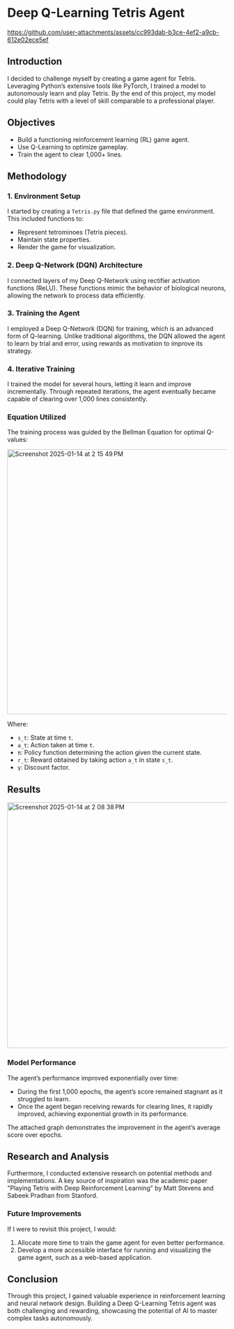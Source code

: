# Deep Q-Learning Tetris Agent
https://github.com/user-attachments/assets/cc993dab-b3ce-4ef2-a9cb-612e02ece5ef

## Introduction
I decided to challenge myself by creating a game agent for Tetris. Leveraging Python’s extensive tools like PyTorch, I trained a model to autonomously learn and play Tetris. By the end of this project, my model could play Tetris with a level of skill comparable to a professional player.

## Objectives
- Build a functioning reinforcement learning (RL) game agent.
- Use Q-Learning to optimize gameplay.
- Train the agent to clear 1,000+ lines.

## Methodology
### 1. Environment Setup
I started by creating a `Tetris.py` file that defined the game environment. This included functions to:
- Represent tetrominoes (Tetris pieces).
- Maintain state properties.
- Render the game for visualization.

### 2. Deep Q-Network (DQN) Architecture
I connected layers of my Deep Q-Network using rectifier activation functions (ReLU). These functions mimic the behavior of biological neurons, allowing the network to process data efficiently.

### 3. Training the Agent
I employed a Deep Q-Network (DQN) for training, which is an advanced form of Q-learning. Unlike traditional algorithms, the DQN allowed the agent to learn by trial and error, using rewards as motivation to improve its strategy.

### 4. Iterative Training
I trained the model for several hours, letting it learn and improve incrementally. Through repeated iterations, the agent eventually became capable of clearing over 1,000 lines consistently.

### Equation Utilized
The training process was guided by the Bellman Equation for optimal Q-values:

<img width="607" alt="Screenshot 2025-01-14 at 2 15 49 PM" src="https://github.com/user-attachments/assets/a0e487ee-f89b-4e4e-b620-d922a0f78486" />

Where:
- `s_t`: State at time `t`.
- `a_t`: Action taken at time `t`.
- `π`: Policy function determining the action given the current state.
- `r_t`: Reward obtained by taking action `a_t` in state `s_t`.
- `γ`: Discount factor.

## Results
<img width="563" alt="Screenshot 2025-01-14 at 2 08 38 PM" src="https://github.com/user-attachments/assets/107dffb8-9a39-49b5-a5da-f1da07465692" />

### Model Performance

The agent’s performance improved exponentially over time:
- During the first 1,000 epochs, the agent’s score remained stagnant as it struggled to learn.
- Once the agent began receiving rewards for clearing lines, it rapidly improved, achieving exponential growth in its performance.

The attached graph demonstrates the improvement in the agent’s average score over epochs.

## Research and Analysis
Furthermore, I conducted extensive research on potential methods and implementations. A key source of inspiration was the academic paper "Playing Tetris with Deep Reinforcement Learning" by Matt Stevens and Sabeek Pradhan from Stanford.

### Future Improvements
If I were to revisit this project, I would:
1. Allocate more time to train the game agent for even better performance.
2. Develop a more accessible interface for running and visualizing the game agent, such as a web-based application.

## Conclusion
Through this project, I gained valuable experience in reinforcement learning and neural network design. Building a Deep Q-Learning Tetris agent was both challenging and rewarding, showcasing the potential of AI to master complex tasks autonomously.

